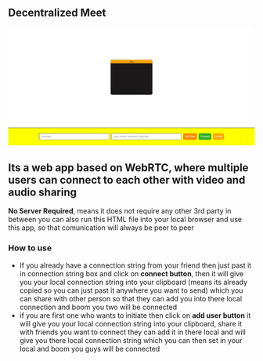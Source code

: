 ## Decentralized Meet
![Demo Image](./demo.jpeg)

## Its a web app based on WebRTC, where multiple users can connect to each other with video and audio sharing

**No Server Required**, means it does not require any other 3rd party in between you can also run this HTML file into your local browser and use this app, so that comunication will always be peer to peer

### How to use
* If you already have a connection string from your friend then just past it in connection string box and click on **connect button**, then it will give you your local connection string into your clipboard (means its already copied so you can just past it anywhere you want to send) which you can share with other person so that they can add you into there local connection and boom you two will be connected
* if you are first one who wants to initiate then click on **add user button** it will give you your local connection string into your clipboard, share it with friends you want to connect they can add it in there local and will give you there local connection string which you can then set in your local and boom you guys will be connected
